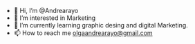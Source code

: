 - 👋 Hi, I’m @Andrearayo
- 👀 I’m interested in Marketing 
- 🌱 I’m currently learning graphic desing and digital Marketing.
- 📫 How to reach me olgaandrearayo@gmail.com

<!---
Andrearayo/Andrearayo is a ✨ special ✨ repository because its `README.md` (this file) appears on your GitHub profile.
You can click the Preview link to take a look at your changes.
--->
